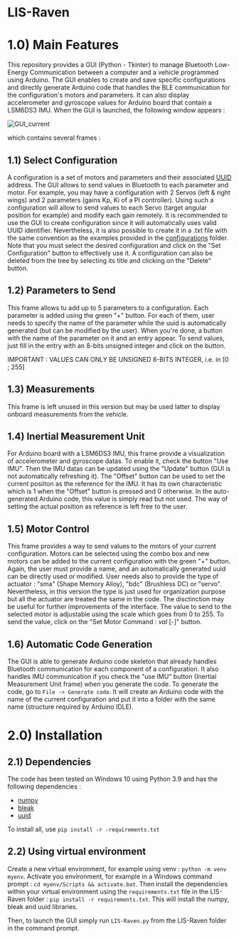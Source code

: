 # LIS-Raven

# 1.0) Main Features
This repository provides a GUI (Python - Tkinter) to manage Bluetooth Low-Energy Communication between a computer and a vehicle programmed using Arduino. The GUI enables to create and save specific configurations and directly generate Arduino code that handles the BLE communication for the configuration's motors and parameters. It can also display accelerometer and gyroscope values for Arduino board that contain a LSM6DS3 IMU. When the GUI is launched, the following window appears :

![GUI_current](https://user-images.githubusercontent.com/78551150/221360210-f3093f3c-de08-47b3-9cea-7bf30539ac4f.png)

which contains several frames :

## 1.1) Select Configuration
A configuration is a set of motors and parameters and their associated [UUID](https://en.wikipedia.org/wiki/Universally_unique_identifier) address. The GUI allows to send values in Bluetooth to each parameter and motor. For example, you may have a configuration with 2 Servos (left & right wings) and 2 parameters (gains Kp, Ki of a PI controller). Using such a configuration will allow to send values to each Servo (target angular position for example) and modify each gain remotely. It is recommended to use the GUI to create configuration since it will automatically uses valid UUID identifier. Nevertheless, it is also possible to create it in a .txt file with the same convention as the examples provided in the [configurations](configurations) folder. Note that you must select the desired configuration and click on the "Set Configuration" button to effectively use it. A configuration can also be deleted from the tree by selecting its title and clicking on the "Delete" button.

## 1.2) Parameters to Send
This frame allows tu add up to 5 parameters to a configuration. Each parameter is added using the green "+" button. For each of them, user needs to specify the name of the parameter while the uuid is automatically generated (but can be modified by the user). When you're done, a button with the name of the parameter on it and an entry appear. To send values, just fill in the entry with an 8-bits unsigned integer and click on the button.

IMPORTANT : VALUES CAN ONLY BE UNSIGNED 8-BITS INTEGER, i.e. in [0 ; 255]

## 1.3) Measurements
This frame is left unused in this version but may be used latter to display onboard measurements from the vehicle.

## 1.4) Inertial Measurement Unit
For Arduino board with a LSM6DS3 IMU, this frame provide a visualization of accelerometer and gyroscope datas. To enable it, check the button "Use IMU". Then the IMU datas can be updated using the "Update" button (GUI is not automatically refreshing it). The "Offset" button can be used to set the current posiiton as the reference for the IMU. It has its own characteristic which is 1 when the "Offset" button is pressed and 0 otherwise. In the auto-generated Arduino code, this value is simply read but not used. The way of setting the actual position as reference is left free to the user.

## 1.5) Motor Control
This frame provides a way to send values to the motors of your current configuration. Motors can be selected using the combo box and new motors can be added to the current configuration with the green "+" button. Again, the user must provide a name, and an automatically generated uuid can be directly used or modified. User needs also to provide the type of actuator : "sma" (Shape Memory Alloy), "bdc" (Brushless DC) or "servo". Nevertheless, in this version the type is just used for organization purpose but all the actuator are treated the same in the code. The disctinction may be useful for further improvements of the interface. 
The value to send to the selected motor is adjustable using the scale which goes from 0 to 255. To send the value, click on the "Set Motor Command : *val* [-]" button.

## 1.6) Automatic Code Generation
The GUI is able to generate Arduino code skeleton that already handles Bluetooth communication for each component of a configuration. It also handles IMU communication if you check the "use IMU" button (Inertial Measurement Unit frame) when you generate the code. To generate the code, go to ```File -> Generate code```. It will create an Arduino code with the name of the current configuration and put it into a folder with the same name (structure required by Arduino IDLE).

# 2.0) Installation
## 2.1) Dependencies
The code has been tested on Windows 10 using Python 3.9 and has the following dependencies :
- [numpy](https://pypi.org/project/numpy/)
- [bleak](https://pypi.org/project/bleak/)
- [uuid](https://docs.python.org/3/library/uuid.html)

To install all, use ```pip install -r -requirements.txt```

## 2.2) Using virtual environment

Create a new virtual environment, for example using venv : ```python -m venv myenv```.
Activate you environment, for example in a Windows command prompt : ```cd myenv/Scripts && activate.bat```.
Then install the dependencies within your virtual environment using the ```requirements.txt``` file in the LIS-Raven folder : ```pip install -r requirements.txt```. This will install the numpy, bleak and uuid libraries.

Then, to launch the GUI simply run ```LIS-Raven.py``` from the LIS-Raven folder in the command prompt. 
